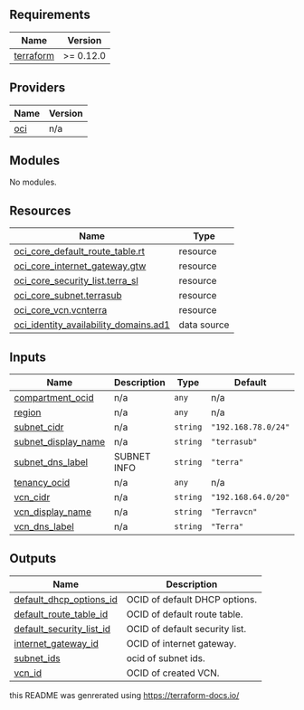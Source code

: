 ## Requirements

| Name | Version |
|------|---------|
| <a name="requirement_terraform"></a> [terraform](#requirement\_terraform) | >= 0.12.0 |

## Providers

| Name | Version |
|------|---------|
| <a name="provider_oci"></a> [oci](#provider\_oci) | n/a |

## Modules

No modules.

## Resources

| Name | Type |
|------|------|
| [oci_core_default_route_table.rt](https://registry.terraform.io/providers/hashicorp/oci/latest/docs/resources/core_default_route_table) | resource |
| [oci_core_internet_gateway.gtw](https://registry.terraform.io/providers/hashicorp/oci/latest/docs/resources/core_internet_gateway) | resource |
| [oci_core_security_list.terra_sl](https://registry.terraform.io/providers/hashicorp/oci/latest/docs/resources/core_security_list) | resource |
| [oci_core_subnet.terrasub](https://registry.terraform.io/providers/hashicorp/oci/latest/docs/resources/core_subnet) | resource |
| [oci_core_vcn.vcnterra](https://registry.terraform.io/providers/hashicorp/oci/latest/docs/resources/core_vcn) | resource |
| [oci_identity_availability_domains.ad1](https://registry.terraform.io/providers/hashicorp/oci/latest/docs/data-sources/identity_availability_domains) | data source |

## Inputs

| Name | Description | Type | Default | Required |
|------|-------------|------|---------|:--------:|
| <a name="input_compartment_ocid"></a> [compartment\_ocid](#input\_compartment\_ocid) | n/a | `any` | n/a | yes |
| <a name="input_region"></a> [region](#input\_region) | n/a | `any` | n/a | yes |
| <a name="input_subnet_cidr"></a> [subnet\_cidr](#input\_subnet\_cidr) | n/a | `string` | `"192.168.78.0/24"` | no |
| <a name="input_subnet_display_name"></a> [subnet\_display\_name](#input\_subnet\_display\_name) | n/a | `string` | `"terrasub"` | no |
| <a name="input_subnet_dns_label"></a> [subnet\_dns\_label](#input\_subnet\_dns\_label) | SUBNET INFO | `string` | `"terra"` | no |
| <a name="input_tenancy_ocid"></a> [tenancy\_ocid](#input\_tenancy\_ocid) | n/a | `any` | n/a | yes |
| <a name="input_vcn_cidr"></a> [vcn\_cidr](#input\_vcn\_cidr) | n/a | `string` | `"192.168.64.0/20"` | no |
| <a name="input_vcn_display_name"></a> [vcn\_display\_name](#input\_vcn\_display\_name) | n/a | `string` | `"Terravcn"` | no |
| <a name="input_vcn_dns_label"></a> [vcn\_dns\_label](#input\_vcn\_dns\_label) | n/a | `string` | `"Terra"` | no |

## Outputs

| Name | Description |
|------|-------------|
| <a name="output_default_dhcp_options_id"></a> [default\_dhcp\_options\_id](#output\_default\_dhcp\_options\_id) | OCID of default DHCP options. |
| <a name="output_default_route_table_id"></a> [default\_route\_table\_id](#output\_default\_route\_table\_id) | OCID of default route table. |
| <a name="output_default_security_list_id"></a> [default\_security\_list\_id](#output\_default\_security\_list\_id) | OCID of default security list. |
| <a name="output_internet_gateway_id"></a> [internet\_gateway\_id](#output\_internet\_gateway\_id) | OCID of internet gateway. |
| <a name="output_subnet_ids"></a> [subnet\_ids](#output\_subnet\_ids) | ocid of subnet ids. |
| <a name="output_vcn_id"></a> [vcn\_id](#output\_vcn\_id) | OCID of created VCN. |


this README was genrerated using https://terraform-docs.io/
